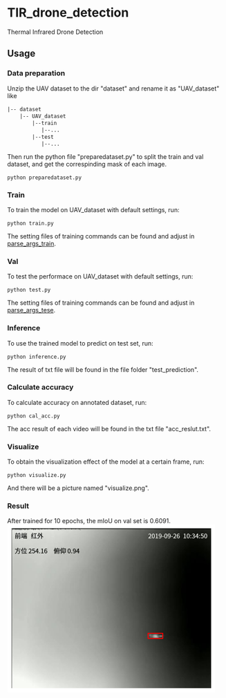 # TIR_drone_detection
Thermal Infrared Drone Detection

## Usage
### Data preparation
Unzip the UAV dataset to the dir "dataset" and rename it as "UAV_dataset" like
```
|-- dataset
    |-- UAV_dataset
        |--train
           |--...
        |--test
           |--...
```
Then run the python file "preparedataset.py" to split the train and val dataset, and get the correspinding mask of each image.
```
python preparedataset.py
```

### Train
To train the model on UAV_dataset with default settings, run:
```
python train.py
```
The setting files of training commands can be found and adjust in [parse_args_train](./model/parse_args_train.py).

### Val
To test the performace on UAV_dataset with default settings, run:
```
python test.py
```
The setting files of training commands can be found and adjust in [parse_args_tese](./model/parse_args_test.py).

### Inference
To use the trained model to predict on test set, run:
```
python inference.py
```
The result of txt file will be found in the file folder "test_prediction".

### Calculate accuracy
To calculate accuracy on annotated dataset, run:
```
python cal_acc.py
```
The acc result of each video will be found in the txt file "acc_reslut.txt".

### Visualize
To obtain the visualization effect of the model at a certain frame, run:
```
python visualize.py
```
And there will be a picture named "visualize.png".

### Result
After trained for 10 epochs, the mIoU on val set is 0.6091.
![](visualize.png)
